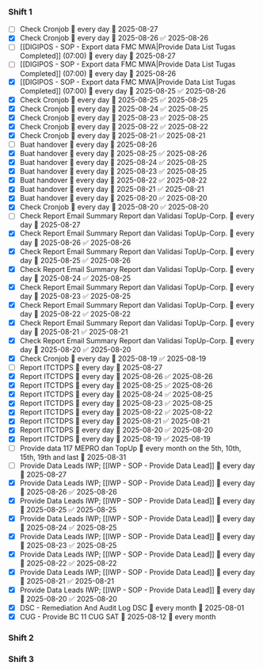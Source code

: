 
### Shift 1
- [ ] Check Cronjob 🔁 every day 📅 2025-08-27
- [x] Check Cronjob 🔁 every day 📅 2025-08-26 ✅ 2025-08-26
- [ ] [[DIGIPOS - SOP - Export data FMC MWA|Provide Data List Tugas Completed]] (07:00) 🔁 every day 📅 2025-08-27
- [ ] [[DIGIPOS - SOP - Export data FMC MWA|Provide Data List Tugas Completed]] (07:00) 🔁 every day 📅 2025-08-26
- [x] [[DIGIPOS - SOP - Export data FMC MWA|Provide Data List Tugas Completed]] (07:00) 🔁 every day 📅 2025-08-25 ✅ 2025-08-26
- [x] Check Cronjob 🔁 every day 📅 2025-08-25 ✅ 2025-08-25
- [x] Check Cronjob 🔁 every day 📅 2025-08-24 ✅ 2025-08-25
- [x] Check Cronjob 🔁 every day 📅 2025-08-23 ✅ 2025-08-25
- [x] Check Cronjob 🔁 every day 📅 2025-08-22 ✅ 2025-08-22
- [x] Check Cronjob 🔁 every day 📅 2025-08-21 ✅ 2025-08-21
- [ ] Buat handover 🔁 every day 📅 2025-08-26
- [x] Buat handover 🔁 every day 📅 2025-08-25 ✅ 2025-08-26
- [x] Buat handover 🔁 every day 📅 2025-08-24 ✅ 2025-08-25
- [x] Buat handover 🔁 every day 📅 2025-08-23 ✅ 2025-08-25
- [x] Buat handover 🔁 every day 📅 2025-08-22 ✅ 2025-08-22
- [x] Buat handover 🔁 every day 📅 2025-08-21 ✅ 2025-08-21
- [x] Buat handover 🔁 every day 📅 2025-08-20 ✅ 2025-08-20
- [x] Check Cronjob 🔁 every day 📅 2025-08-20 ✅ 2025-08-20
- [ ] Check Report Email Summary Report dan Validasi TopUp-Corp. 🔁 every day 📅 2025-08-27
- [x] Check Report Email Summary Report dan Validasi TopUp-Corp. 🔁 every day 📅 2025-08-26 ✅ 2025-08-26
- [x] Check Report Email Summary Report dan Validasi TopUp-Corp. 🔁 every day 📅 2025-08-25 ✅ 2025-08-26
- [x] Check Report Email Summary Report dan Validasi TopUp-Corp. 🔁 every day 📅 2025-08-24 ✅ 2025-08-25
- [x] Check Report Email Summary Report dan Validasi TopUp-Corp. 🔁 every day 📅 2025-08-23 ✅ 2025-08-25
- [x] Check Report Email Summary Report dan Validasi TopUp-Corp. 🔁 every day 📅 2025-08-22 ✅ 2025-08-22
- [x] Check Report Email Summary Report dan Validasi TopUp-Corp. 🔁 every day 📅 2025-08-21 ✅ 2025-08-21
- [x] Check Report Email Summary Report dan Validasi TopUp-Corp. 🔁 every day 📅 2025-08-20 ✅ 2025-08-20
- [x] Check Cronjob 🔁 every day 📅 2025-08-19 ✅ 2025-08-19
- [ ] Report ITCTDPS 🔁 every day 📅 2025-08-27
- [x] Report ITCTDPS 🔁 every day 📅 2025-08-26 ✅ 2025-08-26
- [x] Report ITCTDPS 🔁 every day 📅 2025-08-25 ✅ 2025-08-26
- [x] Report ITCTDPS 🔁 every day 📅 2025-08-24 ✅ 2025-08-25
- [x] Report ITCTDPS 🔁 every day 📅 2025-08-23 ✅ 2025-08-25
- [x] Report ITCTDPS 🔁 every day 📅 2025-08-22 ✅ 2025-08-22
- [x] Report ITCTDPS 🔁 every day 📅 2025-08-21 ✅ 2025-08-21
- [x] Report ITCTDPS 🔁 every day 📅 2025-08-20 ✅ 2025-08-20
- [x] Report ITCTDPS 🔁 every day 📅 2025-08-19 ✅ 2025-08-19
- [ ] Provide data 117 MEPRO dan TopUp 🔁 every month on the 5th, 10th, 15th, 19th and last 📅 2025-08-31
- [ ] Provide Data Leads IWP; [[IWP - SOP - Provide Data Lead]] 🔁 every day 📅 2025-08-27
- [x] Provide Data Leads IWP; [[IWP - SOP - Provide Data Lead]] 🔁 every day 📅 2025-08-26 ✅ 2025-08-26
- [x] Provide Data Leads IWP; [[IWP - SOP - Provide Data Lead]] 🔁 every day 📅 2025-08-25 ✅ 2025-08-25
- [x] Provide Data Leads IWP; [[IWP - SOP - Provide Data Lead]] 🔁 every day 📅 2025-08-24 ✅ 2025-08-25
- [x] Provide Data Leads IWP; [[IWP - SOP - Provide Data Lead]] 🔁 every day 📅 2025-08-23 ✅ 2025-08-25
- [x] Provide Data Leads IWP; [[IWP - SOP - Provide Data Lead]] 🔁 every day 📅 2025-08-22 ✅ 2025-08-22
- [x] Provide Data Leads IWP; [[IWP - SOP - Provide Data Lead]] 🔁 every day 📅 2025-08-21 ✅ 2025-08-21
- [x] Provide Data Leads IWP; [[IWP - SOP - Provide Data Lead]] 🔁 every day 📅 2025-08-20 ✅ 2025-08-20
- [x] DSC - Remediation And Audit Log DSC 🔁 every month 📅 2025-08-01
- [x] CUG - Provide BC 11 CUG SAT 📅 2025-08-12 🔁 every month
### Shift 2

### Shift 3
